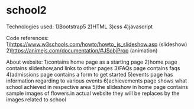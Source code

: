 # school2
Technologies used: 1)Bootstrap5 2)HTML 3)css 4)javascript

Code references: 1)https://www.w3schools.com/howto/howto_js_slideshow.asp (slideshow) 2)https://animejs.com/documentation/#JSobjProp (animation)

About website: 1)contains home page as a starting page 2)home page contains slideshow,and links to other pages 3)FAQs page contains faqs 4)admissions page contains a form to get started 5)events page has information regarding to various events 6)achievements page shows what school achieved in respective area
5)the slideshow in home page contains sample images of flowers.in actual website they will be replaces by the images related to school

